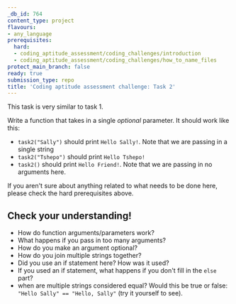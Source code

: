 ```yaml
---
_db_id: 764
content_type: project
flavours:
- any_language
prerequisites:
  hard:
  - coding_aptitude_assessment/coding_challenges/introduction
  - coding_aptitude_assessment/coding_challenges/how_to_name_files
protect_main_branch: false
ready: true
submission_type: repo
title: 'Coding aptitude assessment challenge: Task 2'
---
```


This task is very similar to task 1.

Write a function that takes in a single *optional* parameter. It should work like this:

- `task2("Sally")` should print `Hello Sally!`. Note that we are passing in a single string
- `task2("Tshepo")` should print `Hello Tshepo!`
- `task2()` should print `Hello Friend!`. Note that we are passing in no arguments here.

If you aren't sure about anything related to what needs to be done here, please check the hard prerequisites above.

## Check your understanding! 

- How do function arguments/parameters work? 
- What happens if you pass in too many arguments? 
- How do you make an argument optional?
- How do you join multiple strings together?
- Did you use an if statement here? How was it used? 
- If you used an if statement, what happens if you don't fill in the `else` part? 
- when are multiple strings considered equal? Would this be true or false: `"Hello Sally" == "Hello, Sally"` (try it yourself to see).
